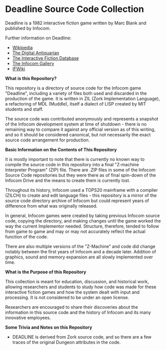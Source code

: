# Deadline Source Code Collection

Deadline is a 1982 interactive fiction game written by Marc Blank and published by Infocom.

Further information on Deadline:

* [Wikipedia](https://en.wikipedia.org/wiki/Deadline_(video_game))
* [The Digital Antiquarian](https://www.filfre.net/2012/07/deadline/)
* [The Interactive Fiction Database](https://ifdb.tads.org/viewgame?id=p976o7x5ies9ltdh)
* [The Infocom Gallery](http://infocom.elsewhere.org/gallery/deadline_grey/)
* [IFWiki](http://www.ifwiki.org/index.php/Deadline)

__What is this Repository?__

This repository is a directory of source code for the Infocom game "Deadline", including a variety of files both used and discarded in the production of the game. It is written in ZIL (Zork Implementation Language), a refactoring of MDL (Muddle), itself a dialect of LISP created by MIT students and staff.

The source code was contributed anonymously and represents a snapshot of the Infocom development system at time of shutdown - there is no remaining way to compare it against any official version as of this writing, and so it should be considered canonical, but not necessarily the exact source code arrangement for production.

__Basic Information on the Contents of This Repository__

It is mostly important to note that there is currently no known way to compile the source code in this repository into a final "Z-machine Interpreter Program" (ZIP) file. There are .ZIP files in some of the Infocom Source Code repositories but they were there as of final spin-down of the Infocom Drive and the means to create them is currently lost.

Throughout its history, Infocom used a TOPS20 mainframe with a compiler (ZILCH) to create and edit language files - this repository is a mirror of the source code directory archive of Infocom but could represent years of difference from what was originally released.

In general, Infocom games were created by taking previous Infocom source code, copying the directory, and making changes until the game worked the way the current Implementor needed. Structure, therefore, tended to follow from game to game and may or may not accurately reflect the actual function of the code.

There are also multiple versions of the "Z-Machine" and code did change notably between the first years of Infocom and a decade later. Addition of graphics, sound and memory expansion are all slowly implemented over time.

__What is the Purpose of this Repository__

This collection is meant for education, discussion, and historical work, allowing researchers and students to study how code was made for these interactive fiction games and how the system dealt with input and processing. It is not considered to be under an open license.

Researchers are encouraged to share their discoveries about the information in this source code and the history of Infocom and its many innovative employees.

__Some Trivia and Notes on this Repository__

* DEADLINE is derived from Zork source code, and so there are a few traces of the original Dungeon attributes in the code.

